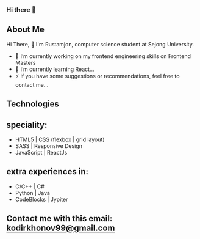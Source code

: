 ### Hi there 👋

<!--
**rkodirkhonov/rkodirkhonov** is a ✨ _special_ ✨ repository because its `README.md` (this file) appears on your GitHub profile.

Here are some ideas to get you started:

- 🔭 I’m currently working on ...
- 🌱 I’m currently learning ...
- 👯 I’m looking to collaborate on ...
- 🤔 I’m looking for help with ...
- 💬 Ask me about ...
- 📫 How to reach me: ...
- 😄 Pronouns: ...
- ⚡ Fun fact: ...
-->

## About Me
 Hi There, 👋 I'm Rustamjon, computer science student at Sejong University.
- 🔭 I’m currently working on my frontend engineering skills on Frontend Masters
- 🌱 I’m currently learning React...
- ⚡ If you have some suggestions or recommendations, feel free to contact me...

## Technologies
## speciality: 
- HTML5 | CSS (flexbox | grid layout)
- SASS | Responsive Design
- JavaScript | ReactJs
## extra experiences in: 
- C/C++ | C#
- Python | Java
- CodeBlocks | Jypiter

<!-- [![status](https://github-readme-stats.vercel.app/api?username=rkodirkhonov)](https://github.com/anuraghazra/github-readme-stats) -->

<!-- ## Projects 
- https://rkodirkhonov.github.io/ppractice
- https://rkodirkhonov.github.io/src
-->

## Contact me with this email: kodirkhonov99@gmail.com
